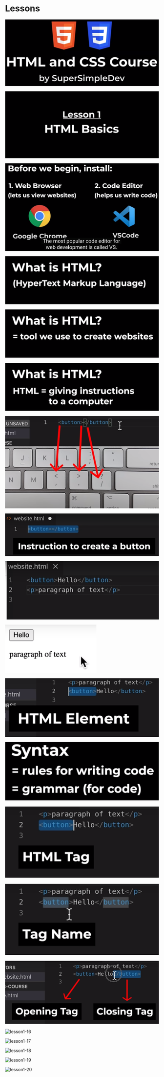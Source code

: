 # Lessons
![lesson1-1](https://github.com/fatmakhaledosman/SuperSimpleDev-html-css-course-2022/blob/main/2-Lessons/Lesson-01/images/img-01.png)

![lesson1-2](https://github.com/fatmakhaledosman/SuperSimpleDev-html-css-course-2022/blob/main/2-Lessons/Lesson-01/images/img-02.png)

![lesson1-3](https://github.com/fatmakhaledosman/SuperSimpleDev-html-css-course-2022/blob/main/2-Lessons/Lesson-01/images/img-03.png)

![lesson1-4](https://github.com/fatmakhaledosman/SuperSimpleDev-html-css-course-2022/blob/main/2-Lessons/Lesson-01/images/img-04.png)

![lesson1-5](https://github.com/fatmakhaledosman/SuperSimpleDev-html-css-course-2022/blob/main/2-Lessons/Lesson-01/images/img-05.png)

![lesson1-6](https://github.com/fatmakhaledosman/SuperSimpleDev-html-css-course-2022/blob/main/2-Lessons/Lesson-01/images/img-06.png)

![lesson1-7](https://github.com/fatmakhaledosman/SuperSimpleDev-html-css-course-2022/blob/main/2-Lessons/Lesson-01/images/img-07.png)

![lesson1-8](https://github.com/fatmakhaledosman/SuperSimpleDev-html-css-course-2022/blob/main/2-Lessons/Lesson-01/images/img-08.png)

![lesson1-9](https://github.com/fatmakhaledosman/SuperSimpleDev-html-css-course-2022/blob/main/2-Lessons/Lesson-01/images/img-09.png)

![lesson1-10](https://github.com/fatmakhaledosman/SuperSimpleDev-html-css-course-2022/blob/main/2-Lessons/Lesson-01/images/img-10.png)

![lesson1-11](https://github.com/fatmakhaledosman/SuperSimpleDev-html-css-course-2022/blob/main/2-Lessons/Lesson-01/images/img-11.png)

![lesson1-12](https://github.com/fatmakhaledosman/SuperSimpleDev-html-css-course-2022/blob/main/2-Lessons/Lesson-01/images/img-12.png)

![lesson1-13](https://github.com/fatmakhaledosman/SuperSimpleDev-html-css-course-2022/blob/main/2-Lessons/Lesson-01/images/img-13.png)

![lesson1-14](https://github.com/fatmakhaledosman/SuperSimpleDev-html-css-course-2022/blob/main/2-Lessons/Lesson-01/images/img-14.png)

![lesson1-15](https://github.com/fatmakhaledosman/SuperSimpleDev-html-css-course-2022/blob/main/2-Lessons/Lesson-01/images/img-15.png)

![lesson1-16]()

![lesson1-17]()

![lesson1-18]()

![lesson1-19]()

![lesson1-20]()